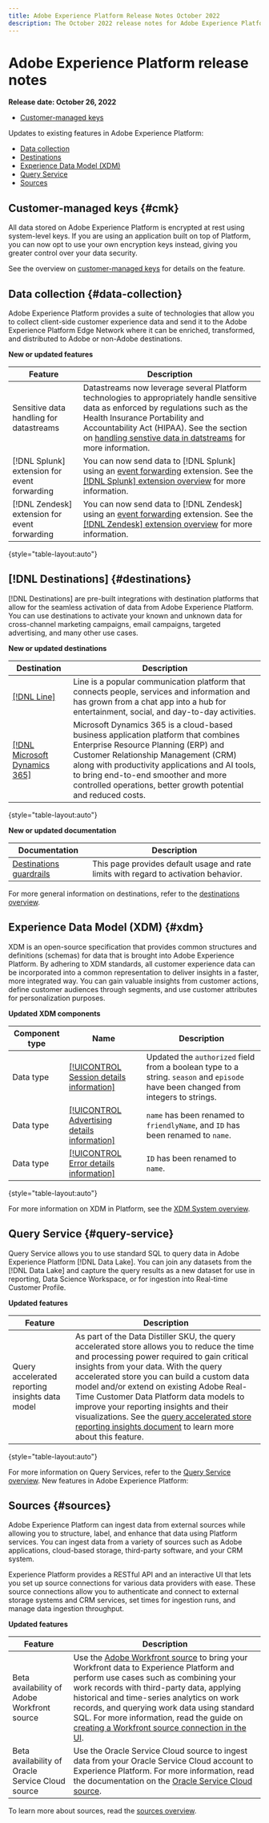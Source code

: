 ```yaml
---
title: Adobe Experience Platform Release Notes October 2022
description: The October 2022 release notes for Adobe Experience Platform.
---
```

# Adobe Experience Platform release notes 

**Release date: October 26, 2022**

- [Customer-managed keys](#cmk)

Updates to existing features in Adobe Experience Platform:

- [Data collection](#data-collection)
- [Destinations](#destinations)
- [Experience Data Model (XDM)](#xdm)
- [Query Service](#query-service)
- [Sources](#sources)

## Customer-managed keys {#cmk}

All data stored on Adobe Experience Platform is encrypted at rest using system-level keys. If you are using an application built on top of Platform, you can now opt to use your own encryption keys instead, giving you greater control over your data security.

See the overview on [customer-managed keys](../../landing/governance-privacy-security/customer-managed-keys.md) for details on the feature.

## Data collection {#data-collection}

Adobe Experience Platform provides a suite of technologies that allow you to collect client-side customer experience data and send it to the Adobe Experience Platform Edge Network where it can be enriched, transformed, and distributed to Adobe or non-Adobe destinations.

**New or updated features**

| Feature | Description |
| --- | --- |
| Sensitive data handling for datastreams | Datastreams now leverage several Platform technologies to appropriately handle sensitive data as enforced by regulations such as the Health Insurance Portability and Accountability Act (HIPAA). See the section on [handling senstive data in datstreams](../../edge/datastreams/overview.md#sensitive) for more information.  |
| [!DNL Splunk] extension for event forwarding | You can now send data to [!DNL Splunk] using an [event forwarding](../../tags/ui/event-forwarding/overview.md) extension. See the [[!DNL Splunk] extension overview](../../tags/extensions/web/splunk/overview.md) for more information. |
| [!DNL Zendesk] extension for event forwarding | You can now send data to [!DNL Zendesk] using an [event forwarding](../../tags/ui/event-forwarding/overview.md) extension. See the [[!DNL Zendesk] extension overview](../../tags/extensions/web/zendesk/overview.md) for more information. |

{style="table-layout:auto"}

## [!DNL Destinations] {#destinations}

[!DNL Destinations] are pre-built integrations with destination platforms that allow for the seamless activation of data from Adobe Experience Platform. You can use destinations to activate your known and unknown data for cross-channel marketing campaigns, email campaigns, targeted advertising, and many other use cases.

**New or updated destinations**

| Destination | Description |
| ----------- | ----------- |
| [[!DNL Line]](../../destinations/catalog/mobile-engagement/line.md) | Line is a popular communication platform that connects people, services and information and has grown from a chat app into a hub for entertainment, social, and day-to-day activities. |
| [[!DNL Microsoft Dynamics 365]](../../destinations/catalog/crm/microsoft-dynamics-365.md) | Microsoft Dynamics 365 is a cloud-based business application platform that combines Enterprise Resource Planning (ERP) and Customer Relationship Management (CRM) along with productivity applications and AI tools, to bring end-to-end smoother and more controlled operations, better growth potential and reduced costs. |

{style="table-layout:auto"}

**New or updated documentation**

| Documentation | Description |
| ----------- | ----------- |
| [Destinations guardrails](../../destinations/guardrails.md)| This page provides default usage and rate limits with regard to activation behavior. |

For more general information on destinations, refer to the [destinations overview](../../destinations/home.md).

## Experience Data Model (XDM) {#xdm}

XDM is an open-source specification that provides common structures and definitions (schemas) for data that is brought into Adobe Experience Platform. By adhering to XDM standards, all customer experience data can be incorporated into a common representation to deliver insights in a faster, more integrated way. You can gain valuable insights from customer actions, define customer audiences through segments, and use customer attributes for personalization purposes.

**Updated XDM components**

| Component type | Name | Description |
| --- | --- | --- |
| Data type | [[!UICONTROL Session details information]](https://github.com/adobe/xdm/blob/master/components/datatypes/sessiondetails.schema.json) | Updated the `authorized` field from a boolean type to a string. `season` and `episode` have been changed from integers to strings. |
| Data type | [[!UICONTROL Advertising details information]](https://github.com/adobe/xdm/blob/master/components/datatypes/advertisingdetails.schema.json) | `name` has been renamed to `friendlyName`, and `ID` has been renamed to `name`. |
| Data type | [[!UICONTROL Error details information]](https://github.com/adobe/xdm/blob/master/components/datatypes/errordetails.schema.json) | `ID` has been renamed to `name`. |

{style="table-layout:auto"}

For more information on XDM in Platform, see the [XDM System overview](../../xdm/home.md).

## Query Service {#query-service}

Query Service allows you to use standard SQL to query data in Adobe Experience Platform [!DNL Data Lake]. You can join any datasets from the [!DNL Data Lake] and capture the query results as a new dataset for use in reporting, Data Science Workspace, or for ingestion into Real-time Customer Profile.

**Updated features**

| Feature | Description |
| --- | --- |
| Query accelerated reporting insights data model | As part of the Data Distiller SKU, the query accelerated store allows you to reduce the time and processing power required to gain critical insights from your data. With the query accelerated store you can build a custom data model and/or extend on existing Adobe Real-Time Customer Data Platform data models to improve your reporting insights and their visualizations. See the [query accelerated store reporting insights document](https://experienceleague.adobe.com/docs/experience-platform/query/query-accelerated-store/reporting-insights-data-model.html) to learn more about this feature.  |

{style="table-layout:auto"}

For more information on Query Services, refer to the [Query Service overview](../../query-service/home.md).
New features in Adobe Experience Platform:

## Sources {#sources}

Adobe Experience Platform can ingest data from external sources while allowing you to structure, label, and enhance that data using Platform services. You can ingest data from a variety of sources such as Adobe applications, cloud-based storage, third-party software, and your CRM system.

Experience Platform provides a RESTful API and an interactive UI that lets you set up source connections for various data providers with ease. These source connections allow you to authenticate and connect to external storage systems and CRM services, set times for ingestion runs, and manage data ingestion throughput.

**Updated features**

| Feature | Description |
| --- | --- | 
| Beta availability of Adobe Workfront source | Use the [Adobe Workfront source](../../sources/connectors/adobe-applications/workfront.md) to bring your Workfront data to Experience Platform and perform use cases such as combining your work records with third-party data, applying historical and time-series analytics on work records, and querying work data using standard SQL. For more information, read the guide on [creating a Workfront source connection in the UI](../../sources/tutorials/ui/create/adobe-applications/workfront.md). |
| Beta availability of Oracle Service Cloud source | Use the Oracle Service Cloud source to ingest data from your Oracle Service Cloud account to Experience Platform. For more information, read the documentation on the [Oracle Service Cloud source](../../sources/connectors/customer-success/oracle-service-cloud.md). |

To learn more about sources, read the [sources overview](../../sources/home.md).
